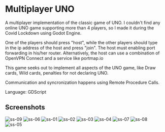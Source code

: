 # Multiplayer UNO

A multiplayer implementation of the classic game of UNO.
I couldn't find any online UNO game supporting more than 4 players,
so I made it during the Covid Lockdown using Godot Engine.

One of the players should press "host", while the other players
should type in the ip address of the host and press "join".
The host must enabling port forwarding in his/her router.
Alternatively, the host can use a combination of OpenVPN Connect
and a service like portmap.io

This game seeks out to implement all aspects of the UNO game,
like Draw cards, Wild cards, penalties for not declaring UNO.

Communication and syncronization happens using Remote Procedure Calls.

Language: GDScript

## Screenshots

![ss-09](https://github.com/Tombstone2K/Godot-UNO/assets/74809929/dbae405b-d2a6-4835-90bc-94fea7a7f047)
![ss-06](https://github.com/Tombstone2K/Godot-UNO/assets/74809929/20af8e3f-ab16-4e38-9b2c-e57226ed3b49)
![ss-01](https://github.com/Tombstone2K/Godot-UNO/assets/74809929/71f5e805-5972-445b-bcec-d33c1f121eff)
![ss-02](https://github.com/Tombstone2K/Godot-UNO/assets/74809929/56349c58-20bf-4cec-9dea-e1be5a1dce9a)
![ss-03](https://github.com/Tombstone2K/Godot-UNO/assets/74809929/0ca2a07d-aef4-457a-b4bc-f52c9bd40dd4)
![ss-04](https://github.com/Tombstone2K/Godot-UNO/assets/74809929/3e9ad4ea-c9e5-47f1-9a6b-ca434a1be25d)
![ss-07](https://github.com/Tombstone2K/Godot-UNO/assets/74809929/7cb0efe2-4796-470c-a5c1-9cfbbac1388e)
![ss-08](https://github.com/Tombstone2K/Godot-UNO/assets/74809929/67ca6090-5e30-4402-9b0c-0180cef76201)
![ss-05](https://github.com/Tombstone2K/Godot-UNO/assets/74809929/86e8e2f0-ce57-42e8-a663-c1af6d642e82)


